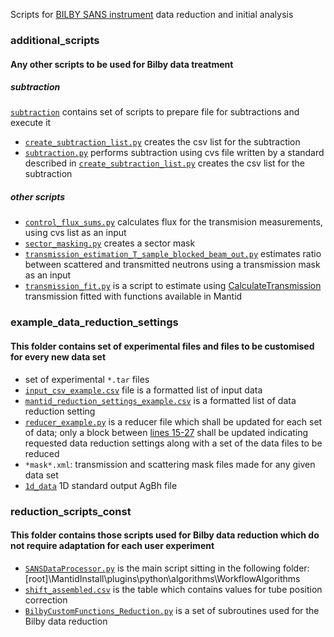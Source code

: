Scripts for [BILBY SANS instrument](https://www.ansto.gov.au/user-access/instruments/neutron-scattering-instruments/bilby-small-angle-neutron-scattering) data reduction and initial analysis


### additional_scripts
#### Any other scripts to be used for Bilby data treatment

##### subtraction
[`subtraction`](/additional_scripts/subtraction) contains set of scripts to prepare file for subtractions and execute it
- [`create_subtraction_list.py`](/additional_scripts/subtraction/create_subtraction_list.py) creates the csv list for the subtraction
- [`subtraction.py`](/additional_scripts/subtraction/subtraction.py) performs subtraction using cvs file written by a standard described in [`create_subtraction_list.py`](/additional_scripts/subtraction/create_subtraction_list.py) creates the csv list for the subtraction

##### other scripts

- [`control_flux_sums.py`](/additional_scripts/control_flux_sums.py) calculates flux for the transmision measurements, using cvs list as an input
- [`sector_masking.py`](/additional_scripts/sector_masking.py) creates a sector mask
- [`transmission_estimation_T_sample_blocked_beam_out.py`](/additional_scripts/transmission_estimation_T_sample_blocked_beam_out.py) estimates ratio between scattered and transmitted neutrons using a transmission mask as an input
- [`transmission_fit.py`](/additional_scripts/transmission_fit.py) is a script to estimate using [CalculateTransmission](http://docs.mantidproject.org/nightly/algorithms/CalculateTransmission-v1.html) transmission fitted with functions available in Mantid


### example_data_reduction_settings
#### This folder contains set of experimental files and files to be customised for every new data set
- set of experimental `*.tar` files
- [`input_csv_example.csv`](/example_data_reduction_settings/input_csv_example.csv) file is a formatted list of input data
- [`mantid_reduction_settings_example.csv`](/example_data_reduction_settings/mantid_reduction_settings_example.csv) is a formatted list of data reduction setting
-  [`reducer_example.py`](/example_data_reduction_settings/reducer_example.py) is a reducer file which shall be updated for each set of data; only a block between [lines 15-27](/example_data_reduction_settings/reducer_example.py#L15-L27) shall be updated indicating requested data reduction settings along with a set of the data files to be reduced
- `*mask*.xml`: transmission and scattering mask files made for any given data set
- [`1d_data`](/example_data_reduction_settings/1d_data) 1D standard output AgBh file

### reduction_scripts_const
#### This folder contains those scripts used for Bilby data reduction which do not require adaptation for each user experiment
- [`SANSDataProcessor.py`](/reduction_scripts_const/SANSDataProcessor.py) is the main script sitting in the following folder:[root]\MantidInstall\plugins\python\algorithms\WorkflowAlgorithms
- [`shift_assembled.csv`](/reduction_scripts_const/shift_assembled.csv) is the table which contains values for tube position correction
- [`BilbyCustomFunctions_Reduction.py`](/reduction_scripts_const/BilbyCustomFunctions_Reduction.py) is a set of subroutines used for the Bilby data reduction